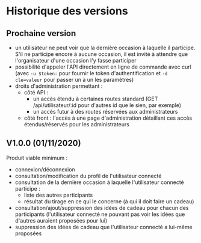 # Historique des versions

## Prochaine version

- un utilisateur ne peut voir que la dernière occasion à laquelle il participe.
  S'il ne participe encore à aucune occasion, il est invité à attendre
  que l'organisateur d'une occasion l'y fasse participer
- possibilité d'appeler l'API directement en ligne de commande avec curl
  (avec `-u $token:` pour fournir le token d'authentification
  et `-d cle=valeur` pour passer un à un les paramètres)
- droits d'administration permettant :
  - côté API :
    - un accès étendu à certaines routes standard
      (GET /api/utilisateur/:id pour d'autres id que le sien, par exemple)
    - un accès futur à des routes réservées aux administrateurs
  - côté front : l'accès à une page d'administration
    détaillant ces accès étendus/réservés pour les administrateurs

## V1.0.0 (01/11/2020)

Produit viable minimum :

- connexion/déconnexion
- consultation/modification du profil de l'utilisateur connecté
- consultation de la dernière occasion à laquelle l'utilisateur connecté participe :
  - liste des autres participants
  - résultat du tirage en ce qui le concerne (à qui il doit faire un cadeau)
- consultation/ajout/suppression des idées de cadeau pour chacun des participants
  (l'utilisateur connecté ne pouvant pas voir les idées que d'autres auraient proposées pour lui)
- suppression des idées de cadeau que l'utilisateur connecté a lui-même proposées
